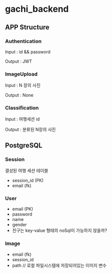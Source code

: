 # gachi_backend
## APP Structure
### Authentication
Input : id && password

Output : JWT

### ImageUpload
Input : N 장의 사진

Output : None 

### Classification
Input : 여행세션 id 

Output : 분류된 N장의 사진 

## PostgreSQL 
### Session
결성된 여행 세션 테이블 
* session_id (PK)
* email (fk)
### User
* email (PK)
* password
* name
* gender
* 친구는 key-value 형태의 noSql이 가능하지 않을까?
### Image
* email (fk)
* session_id
* path // 로컬 파일시스템에 저장되어있는 이미지 변수 
